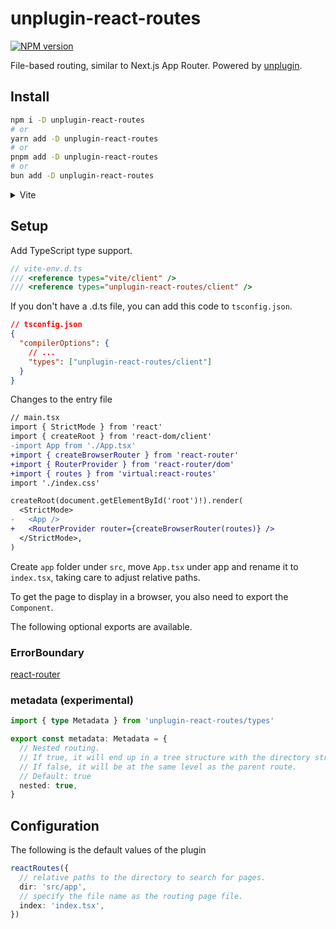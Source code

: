 # unplugin-react-routes

[![NPM version](https://img.shields.io/npm/v/unplugin-react-routes?color=a1b858&label=)](https://www.npmjs.com/package/unplugin-react-routes)

File-based routing, similar to Next.js App Router. Powered by [unplugin](https://github.com/unjs/unplugin).

## Install

```bash
npm i -D unplugin-react-routes
# or
yarn add -D unplugin-react-routes
# or
pnpm add -D unplugin-react-routes
# or
bun add -D unplugin-react-routes
```

<details>
<summary>Vite</summary><br>

```ts
// vite.config.ts
import reactRoutes from 'unplugin-react-routes/vite'

export default defineConfig({
  plugins: [
    reactRoutes({
      /* options */
    }),
  ],
})
```

<br></details>

## Setup

Add TypeScript type support.

```ts
// vite-env.d.ts
/// <reference types="vite/client" />
/// <reference types="unplugin-react-routes/client" />
```

If you don't have a .d.ts file, you can add this code to `tsconfig.json`.

```json lines
// tsconfig.json
{
  "compilerOptions": {
    // ...
    "types": ["unplugin-react-routes/client"]
  }
}
```

Changes to the entry file

```diff
// main.tsx
import { StrictMode } from 'react'
import { createRoot } from 'react-dom/client'
-import App from './App.tsx'
+import { createBrowserRouter } from 'react-router'
+import { RouterProvider } from 'react-router/dom'
+import { routes } from 'virtual:react-routes'
import './index.css'

createRoot(document.getElementById('root')!).render(
  <StrictMode>
-   <App />
+   <RouterProvider router={createBrowserRouter(routes)} />
  </StrictMode>,
)
```

Create `app` folder under `src`, move `App.tsx` under app and rename it to `index.tsx`, taking care to adjust relative paths.

To get the page to display in a browser, you also need to export the `Component`.

The following optional exports are available.

### ErrorBoundary

[react-router](https://reactrouter.com/start/framework/route-module#errorboundary)

### metadata (experimental)

```ts
import { type Metadata } from 'unplugin-react-routes/types'

export const metadata: Metadata = {
  // Nested routing.
  // If true, it will end up in a tree structure with the directory structure.
  // If false, it will be at the same level as the parent route.
  // Default: true
  nested: true,
}
```

## Configuration

The following is the default values of the plugin

```ts
reactRoutes({
  // relative paths to the directory to search for pages.
  dir: 'src/app',
  // specify the file name as the routing page file.
  index: 'index.tsx',
})
```
